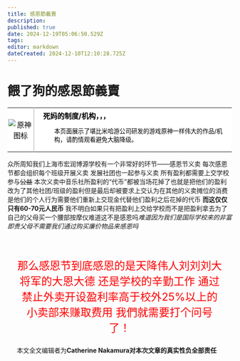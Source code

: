 ```yaml
---
title: 感恩節義賣
description: 
published: true
date: 2024-12-19T05:06:50.529Z
tags: 
editor: markdown
dateCreated: 2024-12-10T12:10:28.725Z
---
```


# 餵了狗的感恩節義賣
<table class="custom-table" style="background-color: #FFFFFF; color: #000000;">
  <tr>
    <td style="width: 55px; padding: 2px; text-align: center; border-right:1px solid #AAA;">
      <img src="https://photo.vteamer.cc/i/2024/11/18/ia544o.png" alt="原神图标" />
</td>
    <td style="padding: 5px 20px;">
<b>死妈的制度/机构，，，</b>
    <div style="font-size: smaller; margin: 2px 0px 2px 25px;">
      <p>本页面展示了堪比米哈游公司研发的游戏原神一样伟大的作品/机构，请酌情观看避免大脑降级。</p>
      </div>
    </td>
  </tr>
</table>

众所周知我们上海市宏润博源学校有一个非常好的环节——感恩节义卖
每次感恩节都会组织每个班级开展义卖 发展社团也一起参与义卖
所有盈利都需要上交学校参与~~公益~~
本次义卖中音乐社所盈利的“代币”都被当场花掉了也就是把他们的盈利改为了其他社团/班级的盈利但是最后却被要求上交认为在其他的义卖摊位的消费是他们的个人行为需要他们重新上交现金代替他们盈利之后花掉的代币
**而这仅仅只有60-70元人民币**
我不明白如果只有把盈利上交给学校而不是把盈利拿去为了自己的父母买一个腰部按摩仪难道这不是感恩吗*难道因为我们是国际学校来的非富即贵父母不需要我们通过购买廉价物品来感恩吗*

<div style="padding:1.5em;">

<p>

<center>

<big><big><big><big><big>

<span style="color:red">那么感恩节到底感恩的是天降伟人刘刘刘大将军的大恩大德 还是学校的辛勤工作 通过禁止外卖开设盈利率高于校外25%以上的小卖部来赚取费用 我們就需要打个问号了！</span>

</big></big></big></big></big>

</center>

<div style="text-align:right">


</div>

<div>
  
  
  本文全文编辑者为**Catherine Nakamura对本次文章的真实性负全部责任**